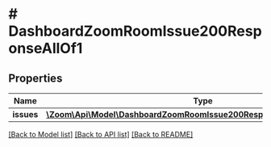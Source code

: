# # DashboardZoomRoomIssue200ResponseAllOf1

## Properties

Name | Type | Description | Notes
------------ | ------------- | ------------- | -------------
**issues** | [**\Zoom\Api\Model\DashboardZoomRoomIssue200ResponseAllOf1IssuesInner[]**](DashboardZoomRoomIssue200ResponseAllOf1IssuesInner.md) |  | [optional]

[[Back to Model list]](../../README.md#models) [[Back to API list]](../../README.md#endpoints) [[Back to README]](../../README.md)
